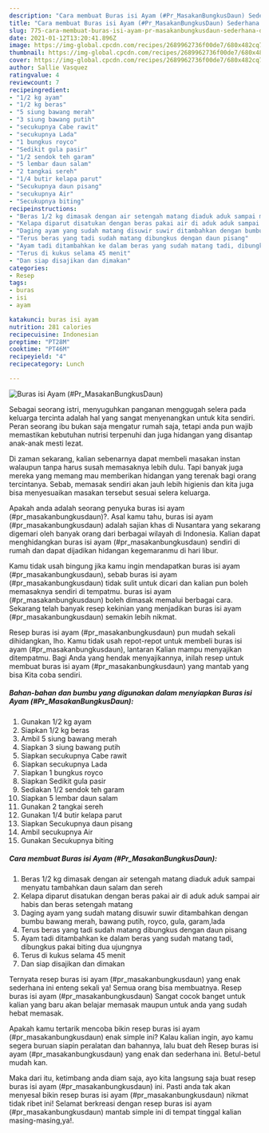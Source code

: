 ```yaml
---
description: "Cara membuat Buras isi Ayam (#Pr_MasakanBungkusDaun) Sederhana dan Mudah Dibuat"
title: "Cara membuat Buras isi Ayam (#Pr_MasakanBungkusDaun) Sederhana dan Mudah Dibuat"
slug: 775-cara-membuat-buras-isi-ayam-pr-masakanbungkusdaun-sederhana-dan-mudah-dibuat
date: 2021-01-12T13:20:41.896Z
image: https://img-global.cpcdn.com/recipes/2689962736f00de7/680x482cq70/buras-isi-ayam-pr_masakanbungkusdaun-foto-resep-utama.jpg
thumbnail: https://img-global.cpcdn.com/recipes/2689962736f00de7/680x482cq70/buras-isi-ayam-pr_masakanbungkusdaun-foto-resep-utama.jpg
cover: https://img-global.cpcdn.com/recipes/2689962736f00de7/680x482cq70/buras-isi-ayam-pr_masakanbungkusdaun-foto-resep-utama.jpg
author: Sallie Vasquez
ratingvalue: 4
reviewcount: 7
recipeingredient:
- "1/2 kg ayam"
- "1/2 kg beras"
- "5 siung bawang merah"
- "3 siung bawang putih"
- "secukupnya Cabe rawit"
- "secukupnya Lada"
- "1 bungkus royco"
- "Sedikit gula pasir"
- "1/2 sendok teh garam"
- "5 lembar daun salam"
- "2 tangkai sereh"
- "1/4 butir kelapa parut"
- "Secukupnya daun pisang"
- "secukupnya Air"
- "Secukupnya biting"
recipeinstructions:
- "Beras 1/2 kg dimasak dengan air setengah matang diaduk aduk sampai menyatu tambahkan daun salam dan sereh"
- "Kelapa diparut disatukan dengan beras pakai air di aduk aduk sampai air habis dan beras setengah matang"
- "Daging ayam yang sudah matang disuwir suwir ditambahkan dengan bumbu bawang merah, bawang putih, royco, gula, garam,lada"
- "Terus beras yang tadi sudah matang dibungkus dengan daun pisang"
- "Ayam tadi ditambahkan ke dalam beras yang sudah matang tadi, dibungkus pakai biting dua ujungnya"
- "Terus di kukus selama 45 menit"
- "Dan siap disajikan dan dimakan"
categories:
- Resep
tags:
- buras
- isi
- ayam

katakunci: buras isi ayam 
nutrition: 281 calories
recipecuisine: Indonesian
preptime: "PT28M"
cooktime: "PT46M"
recipeyield: "4"
recipecategory: Lunch

---
```



![Buras isi Ayam (#Pr_MasakanBungkusDaun)](https://img-global.cpcdn.com/recipes/2689962736f00de7/680x482cq70/buras-isi-ayam-pr_masakanbungkusdaun-foto-resep-utama.jpg)

Sebagai seorang istri, menyuguhkan panganan menggugah selera pada keluarga tercinta adalah hal yang sangat menyenangkan untuk kita sendiri. Peran seorang ibu bukan saja mengatur rumah saja, tetapi anda pun wajib memastikan kebutuhan nutrisi terpenuhi dan juga hidangan yang disantap anak-anak mesti lezat.

Di zaman  sekarang, kalian sebenarnya dapat membeli masakan instan walaupun tanpa harus susah memasaknya lebih dulu. Tapi banyak juga mereka yang memang mau memberikan hidangan yang terenak bagi orang tercintanya. Sebab, memasak sendiri akan jauh lebih higienis dan kita juga bisa menyesuaikan masakan tersebut sesuai selera keluarga. 



Apakah anda adalah seorang penyuka buras isi ayam (#pr_masakanbungkusdaun)?. Asal kamu tahu, buras isi ayam (#pr_masakanbungkusdaun) adalah sajian khas di Nusantara yang sekarang digemari oleh banyak orang dari berbagai wilayah di Indonesia. Kalian dapat menghidangkan buras isi ayam (#pr_masakanbungkusdaun) sendiri di rumah dan dapat dijadikan hidangan kegemaranmu di hari libur.

Kamu tidak usah bingung jika kamu ingin mendapatkan buras isi ayam (#pr_masakanbungkusdaun), sebab buras isi ayam (#pr_masakanbungkusdaun) tidak sulit untuk dicari dan kalian pun boleh memasaknya sendiri di tempatmu. buras isi ayam (#pr_masakanbungkusdaun) boleh dimasak memalui berbagai cara. Sekarang telah banyak resep kekinian yang menjadikan buras isi ayam (#pr_masakanbungkusdaun) semakin lebih nikmat.

Resep buras isi ayam (#pr_masakanbungkusdaun) pun mudah sekali dihidangkan, lho. Kamu tidak usah repot-repot untuk membeli buras isi ayam (#pr_masakanbungkusdaun), lantaran Kalian mampu menyajikan ditempatmu. Bagi Anda yang hendak menyajikannya, inilah resep untuk membuat buras isi ayam (#pr_masakanbungkusdaun) yang mantab yang bisa Kita coba sendiri.

<!--inarticleads1-->

##### Bahan-bahan dan bumbu yang digunakan dalam menyiapkan Buras isi Ayam (#Pr_MasakanBungkusDaun):

1. Gunakan 1/2 kg ayam
1. Siapkan 1/2 kg beras
1. Ambil 5 siung bawang merah
1. Siapkan 3 siung bawang putih
1. Siapkan secukupnya Cabe rawit
1. Siapkan secukupnya Lada
1. Siapkan 1 bungkus royco
1. Siapkan Sedikit gula pasir
1. Sediakan 1/2 sendok teh garam
1. Siapkan 5 lembar daun salam
1. Gunakan 2 tangkai sereh
1. Gunakan 1/4 butir kelapa parut
1. Siapkan Secukupnya daun pisang
1. Ambil secukupnya Air
1. Gunakan Secukupnya biting




<!--inarticleads2-->

##### Cara membuat Buras isi Ayam (#Pr_MasakanBungkusDaun):

1. Beras 1/2 kg dimasak dengan air setengah matang diaduk aduk sampai menyatu tambahkan daun salam dan sereh
1. Kelapa diparut disatukan dengan beras pakai air di aduk aduk sampai air habis dan beras setengah matang
1. Daging ayam yang sudah matang disuwir suwir ditambahkan dengan bumbu bawang merah, bawang putih, royco, gula, garam,lada
1. Terus beras yang tadi sudah matang dibungkus dengan daun pisang
1. Ayam tadi ditambahkan ke dalam beras yang sudah matang tadi, dibungkus pakai biting dua ujungnya
1. Terus di kukus selama 45 menit
1. Dan siap disajikan dan dimakan




Ternyata resep buras isi ayam (#pr_masakanbungkusdaun) yang enak sederhana ini enteng sekali ya! Semua orang bisa membuatnya. Resep buras isi ayam (#pr_masakanbungkusdaun) Sangat cocok banget untuk kalian yang baru akan belajar memasak maupun untuk anda yang sudah hebat memasak.

Apakah kamu tertarik mencoba bikin resep buras isi ayam (#pr_masakanbungkusdaun) enak simple ini? Kalau kalian ingin, ayo kamu segera buruan siapin peralatan dan bahannya, lalu buat deh Resep buras isi ayam (#pr_masakanbungkusdaun) yang enak dan sederhana ini. Betul-betul mudah kan. 

Maka dari itu, ketimbang anda diam saja, ayo kita langsung saja buat resep buras isi ayam (#pr_masakanbungkusdaun) ini. Pasti anda tak akan menyesal bikin resep buras isi ayam (#pr_masakanbungkusdaun) nikmat tidak ribet ini! Selamat berkreasi dengan resep buras isi ayam (#pr_masakanbungkusdaun) mantab simple ini di tempat tinggal kalian masing-masing,ya!.

